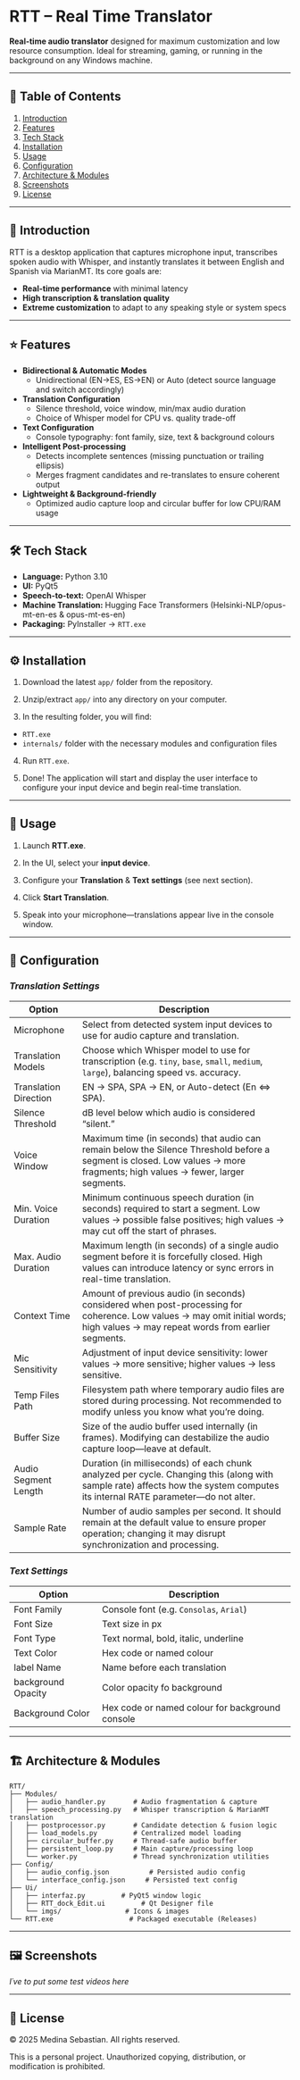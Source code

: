 # RTT – Real Time Translator

**Real-time audio translator** designed for maximum customization and low resource consumption. Ideal for streaming, gaming, or running in the background on any Windows machine.

---

## 📖 Table of Contents

1. [Introduction](#-introduction)  
2. [Features](#-features)  
3. [Tech Stack](#%EF%B8%8F-tech-stack)  
4. [Installation](#%EF%B8%8F-installation)  
5. [Usage](#-usage)  
6. [Configuration](#-configuration)  
7. [Architecture & Modules](#-architecture--modules)  
8. [Screenshots](#%EF%B8%8F-screenshots)   
9. [License](#-license)

---

## 📝 Introduction

RTT is a desktop application that captures microphone input, transcribes spoken audio with Whisper, and instantly translates it between English and Spanish via MarianMT. Its core goals are:

- **Real-time performance** with minimal latency  
- **High transcription & translation quality**  
- **Extreme customization** to adapt to any speaking style or system specs

---

## ⭐ Features

- **Bidirectional & Automatic Modes**  
  - Unidirectional (EN→ES, ES→EN) or Auto (detect source language and switch accordingly)
- **Translation Configuration**  
  - Silence threshold, voice window, min/max audio duration  
  - Choice of Whisper model for CPU vs. quality trade-off  
- **Text Configuration**  
  - Console typography: font family, size, text & background colours  
- **Intelligent Post-processing**  
  - Detects incomplete sentences (missing punctuation or trailing ellipsis)  
  - Merges fragment candidates and re-translates to ensure coherent output  
- **Lightweight & Background-friendly**  
  - Optimized audio capture loop and circular buffer for low CPU/RAM usage

---

## 🛠️ Tech Stack

- **Language:** Python 3.10  
- **UI:** PyQt5  
- **Speech-to-text:** OpenAI Whisper  
- **Machine Translation:** Hugging Face Transformers (Helsinki-NLP/opus-mt-en-es & opus-mt-es-en)  
- **Packaging:** PyInstaller → `RTT.exe`

---

## ⚙️ Installation

1. Download the latest `app/` folder from the repository.
   
3. Unzip/extract `app/` into any directory on your computer.
   
5. In the resulting folder, you will find:
- `RTT.exe`
- `internals/` folder with the necessary modules and configuration files

4. Run `RTT.exe`.
  
5. Done! The application will start and display the user interface to configure your input device and begin real-time translation.
   
---

## 🚀 Usage
1. Launch **RTT.exe**.

2. In the UI, select your **input device**.

3. Configure your **Translation** & **Text** **settings** (see next section).

4. Click **Start Translation**.

5. Speak into your microphone—translations appear live in the console window.

---

## 🔧 Configuration
### *Translation Settings*


| Option                     | Description                                                                                                                                                                           |
|----------------------------|---------------------------------------------------------------------------------------------------------------------------------------------------------------------------------------|
| Microphone                 | Select from detected system input devices to use for audio capture and translation.                                                                                                   |
| Translation Models         | Choose which Whisper model to use for transcription (e.g. `tiny`, `base`, `small`, `medium`, `large`), balancing speed vs. accuracy.                                                  |
| Translation Direction      | EN → SPA, SPA → EN, or Auto-detect (En ⇔ SPA).                                                                                     |
| Silence Threshold          | dB level below which audio is considered “silent.”                                                                                                                                    |
| Voice Window               | Maximum time (in seconds) that audio can remain below the Silence Threshold before a segment is closed. Low values → more fragments; high values → fewer, larger segments.            |
| Min. Voice Duration        | Minimum continuous speech duration (in seconds) required to start a segment. Low values → possible false positives; high values → may cut off the start of phrases.                   |
| Max. Audio Duration        | Maximum length (in seconds) of a single audio segment before it is forcefully closed. High values can introduce latency or sync errors in real-time translation.                      |
| Context Time               | Amount of previous audio (in seconds) considered when post-processing for coherence. Low values → may omit initial words; high values → may repeat words from earlier segments.       |
| Mic Sensitivity            | Adjustment of input device sensitivity: lower values → more sensitive; higher values → less sensitive.                                                                                |
| Temp Files Path            | Filesystem path where temporary audio files are stored during processing. Not recommended to modify unless you know what you’re doing.                                                |
| Buffer Size                | Size of the audio buffer used internally (in frames). Modifying can destabilize the audio capture loop—leave at default.                                                              |
| Audio Segment Length       | Duration (in milliseconds) of each chunk analyzed per cycle. Changing this (along with sample rate) affects how the system computes its internal RATE parameter—do not alter.         |
| Sample Rate                | Number of audio samples per second. It should remain at the default value to ensure proper operation; changing it may disrupt synchronization and processing.                         |

### *Text Settings*
| Option      | Description                             |
| ----------- | --------------------------------------- |
| Font Family        | Console font (e.g. `Consolas`, `Arial`)         |
| Font Size          | Text size in px                                 |
| Font Type          | Text normal, bold, italic, underline            |
| Text Color         | Hex code or named colour                        |
| label Name         | Name before each translation                    |
| background Opacity | Color opacity fo background                     |
| Background Color   | Hex code or named colour for background console |

---

## 🏗 Architecture & Modules
```text
RTT/
├── Modules/
│   ├── audio_handler.py       # Audio fragmentation & capture
│   ├── speech_processing.py   # Whisper transcription & MarianMT translation
│   ├── postprocessor.py       # Candidate detection & fusion logic
│   ├── load_models.py         # Centralized model loading
│   ├── circular_buffer.py     # Thread-safe audio buffer
│   ├── persistent_loop.py     # Main capture/processing loop
│   └── worker.py              # Thread synchronization utilities
├── Config/
│   ├── audio_config.json          # Persisted audio config
│   └── interface_config.json     # Persisted text config
├── Ui/
│   ├── interfaz.py         # PyQt5 window logic
│   ├── RTT_dock_Edit.ui         # Qt Designer file
│   └── imgs/                # Icons & images
└── RTT.exe                   # Packaged executable (Releases)
```
---

## 🖼️ Screenshots
*I´ve to put some test videos here*

---

## 📄 License

© 2025 Medina Sebastian. All rights reserved.

This is a personal project. Unauthorized copying, distribution, or modification is prohibited.
